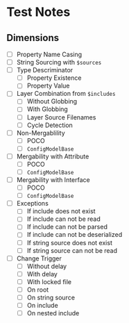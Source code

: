 # Test Notes

## Dimensions

- [ ] Property Name Casing
- [ ] String Sourcing with `$sources`
- [ ] Type Descriminator
	+ [ ] Property Existence
	+ [ ] Property Value
- [ ] Layer Combination from `$includes`
	+ [ ] Without Globbing
	+ [ ] With Globbing
	+ [ ] Layer Source Filenames
	+ [ ] Cycle Detection
- [ ] Non-Mergablility
	+ [ ] POCO
	+ [ ] `ConfigModelBase`
- [ ] Mergability with Attribute
	+ [ ] POCO
	+ [ ] `ConfigModelBase`
- [ ] Mergability with Interface
	+ [ ] POCO
	+ [ ] `ConfigModelBase`
- [ ] Exceptions
	+ [ ] If include does not exist
	+ [ ] If include can not be read
	+ [ ] If include can not be parsed
	+ [ ] If include can not be deserialized
	+ [ ] If string source does not exist
	+ [ ] If string source can not be read
- [ ] Change Trigger
	+ [ ] Without delay
	+ [ ] With delay
	+ [ ] With locked file
	+ [ ] On root
	+ [ ] On string source
	+ [ ] On include
	+ [ ] On nested include
